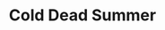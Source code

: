 ---
title: Cold Dead Summer
Layout: module

author: 
reviewer: 
# "friday" "friday night" "saturday" "saturday morning" "saturday early afternoon" "saturday early evening" "saturday night" "reaction" "tavern setup" "townsfolk" "randoms"

schedule:
weight: 
plotline: 
requirements: 

description: A vampire comes to town with information about a missing child. He tells the adventurers that he can lead them to the location where he knows the child is being kept. He will request an “escort” as the woods are unsafe currently. When the Vampire arrives, the unconscious body of the missing child will be laying in the woods, the Vampire will look over his shoulder and smirk saying “….And this is the part where you run for your lives…..” as he laughed and turns to mist. From the Darkness, Vampires rush the adventurers trying to slay them all.
synopsis:   
outcomes: 


number_of_cast_members: 
Roles: 

props: 
makeup: 
treasure: 
magic_items:
  - 
    name: 
    description:  
    duration: 
    effects: 
      - 

rumors: 

hook: 
scenes: 
  - 
    oog: 
    ig: 
    flee_point: 

non_standard_effects: 
rules_clarifications: 
craftsman_information: 
transformations: 
running_notes: 


---